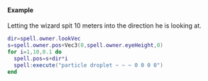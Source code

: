 #### Example
Letting the wizard spit 10 meters into the direction he is looking at.
```lua
dir=spell.owner.lookVec
s=spell.owner.pos+Vec3(0,spell.owner.eyeHeight,0)
for i=1,10,0.1 do
  spell.pos=s+dir*i
  spell:execute("particle droplet ~ ~ ~ 0 0 0 0")
end
```
